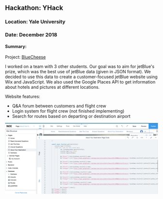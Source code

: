 ## Hackathon: YHack
### Location: Yale University
### Date: December 2018

#### Summary: 

Project: [BlueCheese](https://makhtar3.wixsite.com/bluecheese)

I worked on a team with 3 other students. Our goal was to aim for jetBlue's prize, which was the best use of jetBlue data (given in JSON format). We decided to use this data to create a customer-focused jetBlue website using Wix and JavaScript. We also used the Google Places API to get information about hotels and pictures at different locations.

Website features:
* Q&A forum between customers and flight crew
* Login system for flight crew (not finished implementing)
* Search for routes based on departing or destination airport

![Google Places API calls](https://github.com/SGinovker/HackathonProjects/blob/master/_img/GooglePlacesAPI.JPG)
